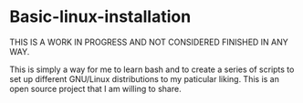 # Basic-linux-installation
THIS IS A WORK IN PROGRESS AND NOT CONSIDERED FINISHED IN ANY WAY.

This is simply a way for me to learn bash and to create a series of scripts to set up different GNU/Linux distributions to my paticular liking. This is an open source project that I am willing to share.
